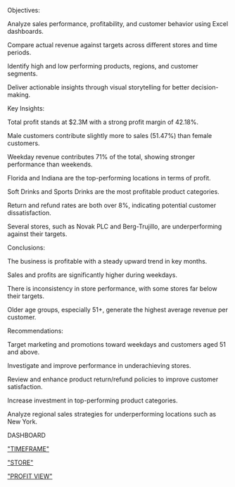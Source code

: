 Objectives:

Analyze sales performance, profitability, and customer behavior using Excel dashboards.

Compare actual revenue against targets across different stores and time periods.

Identify high and low performing products, regions, and customer segments.

Deliver actionable insights through visual storytelling for better decision-making.

Key Insights:

Total profit stands at $2.3M with a strong profit margin of 42.18%.

Male customers contribute slightly more to sales (51.47%) than female customers.

Weekday revenue contributes 71% of the total, showing stronger performance than weekends.

Florida and Indiana are the top-performing locations in terms of profit.

Soft Drinks and Sports Drinks are the most profitable product categories.

Return and refund rates are both over 8%, indicating potential customer dissatisfaction.

Several stores, such as Novak PLC and Berg-Trujillo, are underperforming against their targets.

Conclusions:

The business is profitable with a steady upward trend in key months.

Sales and profits are significantly higher during weekdays.

There is inconsistency in store performance, with some stores far below their targets.

Older age groups, especially 51+, generate the highest average revenue per customer.

Recommendations:

Target marketing and promotions toward weekdays and customers aged 51 and above.

Investigate and improve performance in underachieving stores.

Review and enhance product return/refund policies to improve customer satisfaction.

Increase investment in top-performing product categories.

Analyze regional sales strategies for underperforming locations such as New York.

DASHBOARD

<a href="https://github.com/Priya1864/KIX-DASHBOARD/blob/main/TIME%20FRAME.png">"TIMEFRAME"</a>

<a href="https://github.com/Priya1864/KIX-DASHBOARD/blob/main/STORE.png">"STORE"</a>

<a href="https://github.com/Priya1864/KIX-DASHBOARD/blob/main/PROFIT%20VIEW.png">"PROFIT VIEW"</a>
